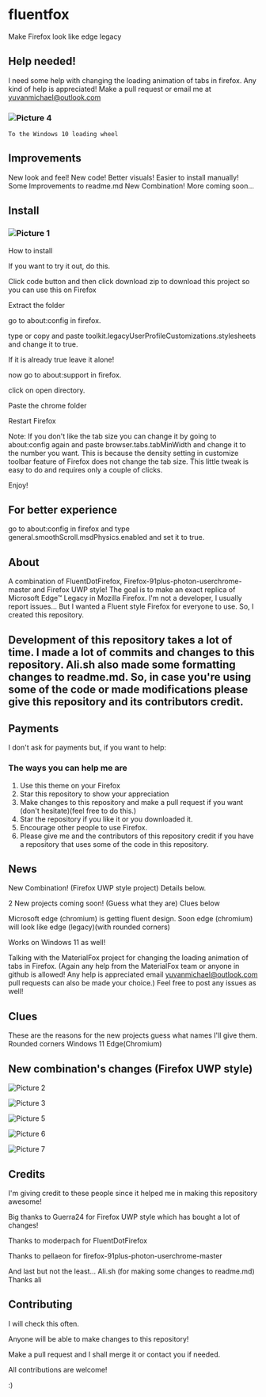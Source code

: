 # fluentfox

  Make Firefox look like edge legacy
  
## Help needed! 
  I need some help with changing the loading animation of tabs in firefox.
  Any kind of help is appreciated! 
  Make a pull request or email me at yuvanmichael@outlook.com
  ### ![Picture 4](https://user-images.githubusercontent.com/86945563/138727051-0936c42d-db1c-4299-989a-d7db4885c2db.png)
    To the Windows 10 loading wheel


## Improvements

  New look and feel!
  New code!
  Better visuals!
  Easier to install manually!
  Some Improvements to readme.md
  New Combination! 
  More coming soon...

## Install

### ![Picture 1](https://user-images.githubusercontent.com/86945563/138727515-0171f4ad-de9d-4697-b1c0-76169382dbd7.png)


How to install

If you want to try it out, do this.

Click code button and then click download zip to download this project so you can use this on Firefox

Extract the folder

go to about:config in firefox.

type or copy and paste toolkit.legacyUserProfileCustomizations.stylesheets and change it to true.

If it is already true leave it alone!

now go to about:support in firefox.

click on open directory.

Paste the chrome folder

Restart Firefox

Note: If you don't like the tab size you can change it by going to about:config again and paste browser.tabs.tabMinWidth and change it to the number you want. This is because the density setting in customize toolbar feature of Firefox does not change the tab size. This little tweak is easy to do and requires only a couple of clicks. 

Enjoy!

## For better experience
  go to about:config in firefox and type general.smoothScroll.msdPhysics.enabled and set it to true.

## About
A combination of FluentDotFirefox, Firefox-91plus-photon-userchrome-master and Firefox UWP style! The goal is to make an exact replica of Microsoft Edge™ Legacy in Mozilla Firefox.
I'm not a developer, I usually report issues...  But I wanted a Fluent style Firefox for everyone to use. So, I created this repository. 

##  Development of this repository takes a lot of time. I made a lot of commits and changes to this repository. Ali.sh also made some formatting changes to readme.md. So, in case you're using some of the code or made modifications please give this repository and its contributors credit.  

## Payments

  I don't ask for payments but, if you want to help:
 
 ### The ways you can help me are
 1. Use this theme on your Firefox
 2. Star this repository to show your appreciation
 3. Make changes to this repository and make a pull request if you want (don't hesitate)(feel free to do this.)
 4. Star the repository if you like it or you downloaded it. 
 5. Encourage other people to use Firefox. 
 6. Please give me and the contributors of this repository credit if you have a repository that uses some of the code in this repository. 

## News 

New Combination! (Firefox UWP style project) Details below. 

2 New projects coming soon! (Guess what they are)
Clues below 

Microsoft edge (chromium) is getting fluent design. Soon edge (chromium) will look like edge (legacy)(with rounded corners)

Works on Windows 11 as well!

Talking with the MaterialFox project for changing the loading animation of tabs in Firefox. 
(Again any help from the MaterialFox team or anyone in github is allowed! Any help is appreciated email yuvanmichael@outlook.com pull requests can also be made your choice.) Feel free to post any issues as well! 

## Clues
These are the reasons for the new projects guess what names I'll give them.
 Rounded corners
 Windows 11
 Edge(Chromium)
 
## New combination's changes (Firefox UWP style)

   ![Picture 2](https://user-images.githubusercontent.com/86945563/138728674-040eb630-f6d0-466c-9192-af47071db6c4.png)


   ![Picture 3](https://user-images.githubusercontent.com/86945563/138728036-e06293a8-9954-4b94-bb10-524a19aadc7b.png)

  ![Picture 5](https://user-images.githubusercontent.com/86945563/138819145-93b9e040-4b46-4b2b-8d09-a7b47a7c3a34.png)
  
  ![Picture 6](https://user-images.githubusercontent.com/86945563/138819315-fa1a9212-9d30-4328-8e63-882e4ea6b453.png)
  
  ![Picture 7](https://user-images.githubusercontent.com/86945563/138819381-8200d811-0cef-4aa3-ad11-aa84effb879c.png)



## Credits

I'm giving credit to these people since it helped me in making this repository awesome!

Big thanks to Guerra24 for Firefox UWP style which has bought a lot of changes! 

Thanks to moderpach for FluentDotFirefox 

Thanks to pellaeon for firefox-91plus-photon-userchrome-master 

And last but not the least...
Ali.sh (for making some changes to readme.md) Thanks ali

## Contributing

I will check this often.

Anyone will be able to make changes to this repository!

Make a pull request and I shall merge it or contact you if needed.

All contributions are welcome!

:) 
